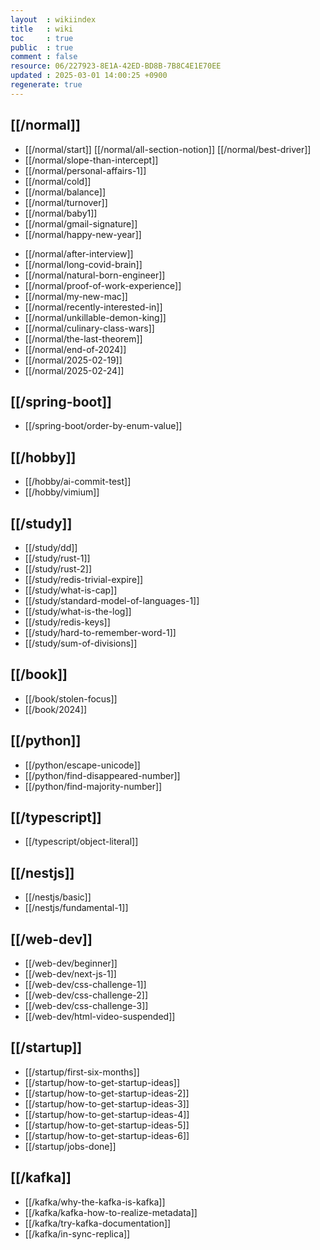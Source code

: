 ```yaml
---
layout  : wikiindex
title   : wiki
toc     : true
public  : true
comment : false
resource: 06/227923-8E1A-42ED-BD8B-7B8C4E1E70EE
updated : 2025-03-01 14:00:25 +0900
regenerate: true
---
```


## [[/normal]]
* [[/normal/start]] [[/normal/all-section-notion]] [[/normal/best-driver]]
* [[/normal/slope-than-intercept]]
* [[/normal/personal-affairs-1]]
* [[/normal/cold]]
* [[/normal/balance]]
* [[/normal/turnover]]
* [[/normal/baby1]]
* [[/normal/gmail-signature]]
* [[/normal/happy-new-year]]
- [[/normal/after-interview]]
- [[/normal/long-covid-brain]]
- [[/normal/natural-born-engineer]]
- [[/normal/proof-of-work-experience]]
- [[/normal/my-new-mac]]
- [[/normal/recently-interested-in]]
- [[/normal/unkillable-demon-king]]
- [[/normal/culinary-class-wars]]
- [[/normal/the-last-theorem]]
- [[/normal/end-of-2024]]
- [[/normal/2025-02-19]]
- [[/normal/2025-02-24]]


## [[/spring-boot]]
* [[/spring-boot/order-by-enum-value]]

## [[/hobby]]
* [[/hobby/ai-commit-test]]
* [[/hobby/vimium]]

## [[/study]]
- [[/study/dd]]
- [[/study/rust-1]]
- [[/study/rust-2]]
- [[/study/redis-trivial-expire]]
- [[/study/what-is-cap]]
- [[/study/standard-model-of-languages-1]]
- [[/study/what-is-the-log]]
- [[/study/redis-keys]]
- [[/study/hard-to-remember-word-1]]
- [[/study/sum-of-divisions]]

## [[/book]]
- [[/book/stolen-focus]]
- [[/book/2024]]

## [[/python]]
- [[/python/escape-unicode]]
- [[/python/find-disappeared-number]]
- [[/python/find-majority-number]]

## [[/typescript]]
- [[/typescript/object-literal]]

## [[/nestjs]]
- [[/nestjs/basic]]
- [[/nestjs/fundamental-1]]

## [[/web-dev]]
- [[/web-dev/beginner]]
- [[/web-dev/next-js-1]]
- [[/web-dev/css-challenge-1]]
- [[/web-dev/css-challenge-2]]
- [[/web-dev/css-challenge-3]]
- [[/web-dev/html-video-suspended]]

## [[/startup]]
- [[/startup/first-six-months]]
- [[/startup/how-to-get-startup-ideas]]
- [[/startup/how-to-get-startup-ideas-2]]
- [[/startup/how-to-get-startup-ideas-3]]
- [[/startup/how-to-get-startup-ideas-4]]
- [[/startup/how-to-get-startup-ideas-5]]
- [[/startup/how-to-get-startup-ideas-6]]
- [[/startup/jobs-done]]

## [[/kafka]]
- [[/kafka/why-the-kafka-is-kafka]]
- [[/kafka/kafka-how-to-realize-metadata]]
- [[/kafka/try-kafka-documentation]]
- [[/kafka/in-sync-replica]]
